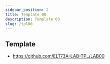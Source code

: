 ```yaml
---
sidebar_position: 2
title: Template 00
description: Template 00
slug: /tpl00
---
```


## Template
- https://github.com/ELT73A-LAB-TPL/LAB00